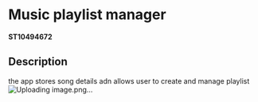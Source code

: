 # Music playlist manager 

**ST10494672**

## Description

the app stores song details adn allows user to create and manage playlist
![Uploading image.png…]()
